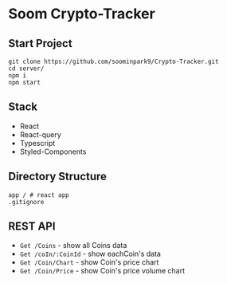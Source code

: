 # Soom Crypto-Tracker
## Start Project
```
git clone https://github.com/soominpark9/Crypto-Tracker.git
cd server/
npm i
npm start 
```

## Stack
- React
- React-query
- Typescript
- Styled-Components

## Directory Structure
```
app / # react app
.gitignore
```

## REST API
- `Get /Coins` - show all Coins data
- `Get /coIn/:CoinId` - show eachCoin's data
- `Get /Coin/Chart` - show Coin's price chart
- `Get /Coin/Price` - show Coin's price volume chart
